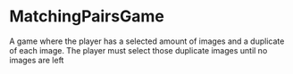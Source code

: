 # MatchingPairsGame
A game where the player has a selected amount of images and a duplicate of each image. The player must select those duplicate images until no images are left
